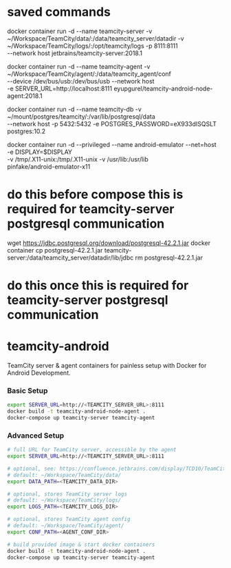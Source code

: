 # saved commands
docker container run -d --name teamcity-server -v ~/Workspace/TeamCity/data/:/data/teamcity_server/datadir -v ~/Workspace/TeamCity/logs/:/opt/teamcity/logs -p 8111:8111 \
--network host jetbrains/teamcity-server:2018.1
    
docker container run -d --name teamcity-agent -v ~/Workspace/TeamCity/agent/:/data/teamcity_agent/conf \
--device /dev/bus/usb:/dev/bus/usb --network host \
-e SERVER_URL=http://localhost:8111 eyupgurel/teamcity-android-node-agent:2018.1

docker container run -d --name teamcity-db -v ~/mount/postgres/teamcity/:/var/lib/postgresql/data \
--network host -p 5432:5432 -e POSTGRES_PASSWORD=eX933dISQSLT postgres:10.2   

docker container run -d --privileged --name android-emulator --net=host \
-e DISPLAY=$DISPLAY \
-v /tmp/.X11-unix:/tmp/.X11-unix -v /usr/lib:/usr/lib \
pinfake/android-emulator-x11

    
# do this before compose this is required for teamcity-server postgresql communication
wget https://jdbc.postgresql.org/download/postgresql-42.2.1.jar
docker container cp postgresql-42.2.1.jar  teamcity-server:/data/teamcity_server/datadir/lib/jdbc
rm postgresql-42.2.1.jar

# do this once this is required for teamcity-server postgresql communication

# teamcity-android
TeamCity server &amp; agent containers for painless setup with Docker for Android Development.

### Basic Setup

```bash
export SERVER_URL=http://<TEAMCITY_SERVER_URL>:8111
docker build -t teamcity-android-node-agent .
docker-compose up teamcity-server teamcity-agent
```

### Advanced Setup

```bash
# full URL for TeamCity server, accessible by the agent
export SERVER_URL=http://<TEAMCITY_SERVER_URL>:8111

# optional, see: https://confluence.jetbrains.com/display/TCD10/TeamCity+Data+Directory
# default: ~/Workspace/TeamCity/data/
export DATA_PATH=<TEAMCITY_DATA_DIR>

# optional, stores TeamCity server logs
# default: ~/Workspace/TeamCity/logs/
export LOGS_PATH=<TEAMCITY_LOGS_DIR>

# optional, stores TeamCity agent config
# default: ~/Workspace/TeamCity/agent/
export CONF_PATH=<AGENT_CONF_DIR>

# build provided image & start docker containers
docker build -t teamcity-android-node-agent .
docker-compose up teamcity-server teamcity-agent
```
